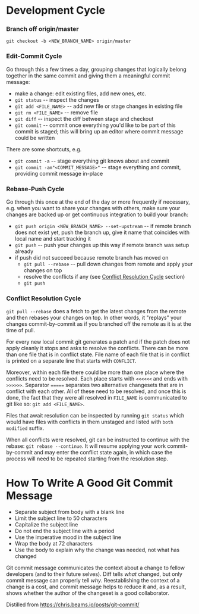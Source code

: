 # Development Cycle

### Branch off origin/master
`git checkout -b <NEW_BRANCH_NAME> origin/master`

### Edit-Commit Cycle
Go through this a few times a day, grouping changes that logically belong together in the same commit and giving them a meaningful commit message:
  * make a change: edit existing files, add new ones, etc.
  * `git status` -- inspect the changes
  * `git add <FILE_NAME>` -- add new file or stage changes in existing file
  * `git rm <FILE_NAME>` -- remove file
  * `git diff` -- inspect the diff between stage and checkout
  * `git commit` -- commit once everything you'd like to be part of this commit is staged; this will bring up an editor where commit message could be written

There are some shortcuts, e.g.
  * `git commit -a` -- stage everything git knows about and commit
  * `git commit -am"<COMMIT_MESSAGE>"` -- stage everything and commit, providing commit message in-place

### Rebase-Push Cycle

Go through this once at the end of the day or more frequently if necessary, e.g. when you want to share your changes with others, make sure your changes are backed up or get continuous integration to build your branch:
  * `git push origin <NEW_BRANCH_NAME> --set-upstream` -- if remote branch does not exist yet, push the branch up, give it name that coincides with local name and start tracking it
  * `git push` -- push your changes up this way if remote branch was setup already
  * if push did not succeed because remote branch has moved on
     * `git pull --rebase` -- pull down changes from remote and apply your changes on top
     * resolve the conflicts if any (see [Conflict Resolution Cycle](#conflict-resolution-cycle) section)
     * `git push`

### Conflict Resolution Cycle

`git pull --rebase` does a fetch to get the latest changes from the remote and then rebases your changes on top. In other words, it "replays" your changes commit-by-commit as if you branched off the remote as it is at the time of pull.

For every new local commit git generates a patch and if the patch does not apply cleanly it stops and asks to resolve the conflicts. There can be more than one file that is in conflict state. File name of each file that is in conflict is printed on a separate line that starts with `CONFLICT`.

Moreover, within each file there could be more than one place where the conflicts need to be resolved. Each place starts with `<<<<<<` and ends with `>>>>>>`. Separator `=====` separates two alternative changesets that are in conflict with each other. All of these need to be resolved, and once this is done, the fact that they were all resolved in `FILE_NAME` is communicated to git like so: `git add <FILE_NAME>`.

Files that await resolution can be inspected by running `git status` which would have files with conflicts in them unstaged and listed with `both modified` suffix.

When all conflicts were resolved, git can be instructed to continue with the rebase: `git rebase --continue`. It will resume applying your work commit-by-commit and may enter the conflict state again, in which case the process will need to be repeated starting from the resolution step.

# How To Write A Good Git Commit Message

  * Separate subject from body with a blank line
  * Limit the subject line to 50 characters
  * Capitalize the subject line
  * Do not end the subject line with a period
  * Use the imperative mood in the subject line
  * Wrap the body at 72 characters
  * Use the body to explain why the change was needed, not what has changed

Git commit message communicates the context about a change to fellow developers
(and to their future selves). Diff tells *what* changed, but only commit message
can properly tell *why*. Reestablishing the context of a change is a cost, and
commit message helps to reduce it and, as a result, shows whether the author
of the changeset is a good collaborator.

Distilled from https://chris.beams.io/posts/git-commit/
